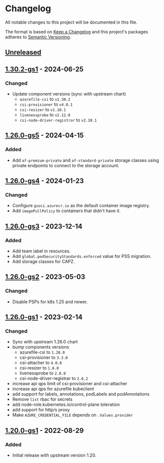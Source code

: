 # Changelog

All notable changes to this project will be documented in this file.

The format is based on [Keep a Changelog](http://keepachangelog.com/en/1.0.0/)
and this project's packages adheres to [Semantic Versioning](http://semver.org/spec/v2.0.0.html).

## [Unreleased]

## [1.30.2-gs1] - 2024-06-25

### Changed

- Update component versions (sync with upstream chart)
  - `azurefile-csi` to `v1.30.2`
  - `csi-provisioner` to `v4.0.1`
  - `csi-resizer` to `v1.10.1`
  - `livenessprobe` to `v2.12.0`
  - `csi-node-driver-registrar` to `v2.10.1`

## [1.26.0-gs5] - 2024-04-15

### Added

- Add `af-premium-private` and `af-standard-private` storage classes using private endpoints to connect to the storage account.

## [1.26.0-gs4] - 2024-01-23

### Changed

- Configure `gsoci.azurecr.io` as the default container image registry.
- Add `imagePullPolicy` to containers that didn't have it.

## [1.26.0-gs3] - 2023-12-14

### Added

- Add team label in resources.
- Add `global.podSecurityStandards.enforced` value for PSS migration.
- Add storage classes for CAPZ.

## [1.26.0-gs2] - 2023-05-03

### Changed

- Disable PSPs for k8s 1.25 and newer.

## [1.26.0-gs1] - 2023-02-14

### Changed

* Sync with upstream 1.26.0 chart
* bump components versions
  * azurefile-csi to `1.26.0`
  * csi-provisioner to `3.3.0`
  * csi-attacher to `4.0.0`
  * csi-resizer to `1.6.0`
  * livenessprobe to `2.8.0`
  * csi-node-driver-registrar to `2.6.2`
* increase api qps limit of csi-provisioner and csi-attacher 
* increase api qps for azurefile kubeclient
* add support for labels, annotations, podLabels and podAnnotations 
* Remove `list` rbac for secrets
* add node-role.kubernetes.io/control-plane toleration
* add support for http/s proxy 
* Make `AZURE_CREDENTIAL_FILE` depends on `.Values.provider`

## [1.20.0-gs1] - 2022-08-29

### Added

- Initial release with upstream version 1.20.

[Unreleased]: https://github.com/giantswarm/azurefile-csi-driver-app/compare/v1.30.2-gs1...HEAD
[1.30.2-gs1]: https://github.com/giantswarm/azurefile-csi-driver-app/compare/v1.26.0-gs5...v1.30.2-gs1
[1.26.0-gs5]: https://github.com/giantswarm/azurefile-csi-driver-app/compare/v1.26.0-gs4...v1.26.0-gs5
[1.26.0-gs4]: https://github.com/giantswarm/azurefile-csi-driver-app/compare/v1.26.0-gs3...v1.26.0-gs4
[1.26.0-gs3]: https://github.com/giantswarm/azurefile-csi-driver-app/compare/v1.26.0-gs2...v1.26.0-gs3
[1.26.0-gs2]: https://github.com/giantswarm/azurefile-csi-driver-app/compare/v1.26.0-gs1...v1.26.0-gs2
[1.26.0-gs1]: https://github.com/giantswarm/azurefile-csi-driver-app/compare/v1.20.0-gs1...v1.26.0-gs1
[1.20.0-gs1]: https://github.com/giantswarm/azurefile-csi-driver-app/compare/v0.0.0...v1.20.0-gs1
